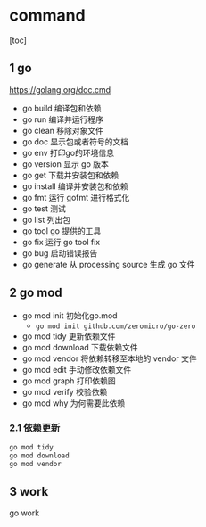 # command

[toc]

## 1 go

<https://golang.org/doc.cmd>

- go build 编译包和依赖
- go run 编译并运行程序
- go clean 移除对象文件
- go doc 显示包或者符号的文档
- go env 打印go的环境信息
- go version 显示 go 版本
- go get 下载并安装包和依赖
- go install 编译并安装包和依赖
- go fmt 运行 gofmt 进行格式化
- go test 测试
- go list 列出包
- go tool go 提供的工具
- go fix 运行 go tool fix
- go bug 启动错误报告
- go generate 从 processing source 生成 go 文件

## 2 go mod

- go mod init 初始化go.mod
  - ```go mod init github.com/zeromicro/go-zero```
- go mod tidy 更新依赖文件
- go mod download 下载依赖文件
- go mod vendor 将依赖转移至本地的 vendor 文件
- go mod edit 手动修改依赖文件
- go mod graph 打印依赖图
- go mod verify 校验依赖
- go mod why 为何需要此依赖

### 2.1 依赖更新

```bash
go mod tidy
go mod download
go mod vendor
```

## 3 work

go work
